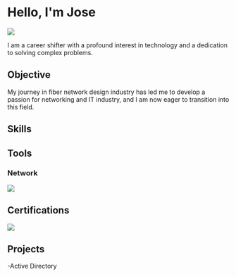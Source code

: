 # Hello, I'm Jose
<a href="https://www.linkedin.com/in/jose-neil-suarez-2a83a41a1/"><img src="https://img.shields.io/badge/-LinkedIn-0072b1?&style=for-the-badge&logo=linkedin&logoColor=white" /></a>

I am a career shifter with a profound interest in technology and a dedication to solving complex problems.

## Objective

My journey in fiber network design industry has led me to develop a passion for networking and IT industry, and I am now eager to transition into this field.

## Skills


## Tools


### Network
<div>
    <img src="https://img.shields.io/badge/-Wireshark-1679A7?&style=for-the-badge&logo=Wireshark&logoColor=white" />
 
</div>


## Certifications
<div>
<img src="https://img.shields.io/badge/-CCNA-003366?&style=for-the-badge&logo=Cisco&logoColor=white" />
</div>

## Projects
-Active Directory
